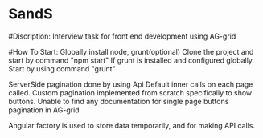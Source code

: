 # SandS
#Discription:
Interview task for front end development using AG-grid

#How To Start:
Globally install node, grunt(optional)
Clone the project and start by command "npm start"
If grunt is installed and configured globally. Start by using command "grunt"

ServerSide pagination done by using Api Default inner calls on each page called.
Custom pagination implemented from scratch specifically to show buttons. Unable to find any documentation for single page buttons pagination in AG-grid

Angular factory is used to store data temporarily, and for making API calls.
